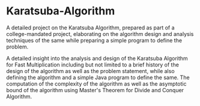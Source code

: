 # Karatsuba-Algorithm
A detailed project on the Karatsuba Algorithm, prepared as part of a college-mandated project, elaborating on the algorithm design and analysis techniques of the same while preparing a simple program to define the problem.

A detailed insight into the analysis and design of the Karatsuba Algorithm for Fast Multiplication including but not limited to a brief history of the design of the algorithm as well as the problem statement, while also defining the algorithm and a simple Java program to define the same. The computation of the complexity of the algorithm as well as the asymptotic bound of the algorithm using Master's Theorem for Divide and Conquer Algorithm. 
